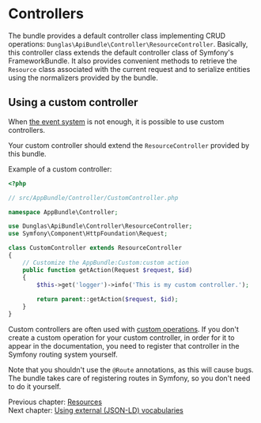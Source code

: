 # Controllers

The bundle provides a default controller class implementing CRUD operations: `Dunglas\ApiBundle\Controller\ResourceController`.
Basically, this controller class extends the default controller class of Symfony's FrameworkBundle. It also provides convenient methods to retrieve the `Resource` class associated with the current request
and to serialize entities using the normalizers provided by the bundle.

## Using a custom controller

When [the event system](the-event-system.md) is not enough, it is possible to use custom controllers.

Your custom controller should extend the `ResourceController` provided by this bundle.

Example of a custom controller:

```php
<?php

// src/AppBundle/Controller/CustomController.php

namespace AppBundle\Controller;

use Dunglas\ApiBundle\Controller\ResourceController;
use Symfony\Component\HttpFoundation\Request;

class CustomController extends ResourceController
{
    // Customize the AppBundle:Custom:custom action
    public function getAction(Request $request, $id)
    {
        $this->get('logger')->info('This is my custom controller.');
        
        return parent::getAction($request, $id);
    }
}
```

Custom controllers are often used with [custom operations](operations.md). If you don't create a custom operation
for your custom controller, in order for it to appear in the documentation, you need to register that controller in 
the Symfony routing system yourself.

Note that you shouldn't use the `@Route` annotations, as this will cause bugs. The bundle takes care of registering routes in Symfony, so you don't need to do it yourself.

Previous chapter: [Resources](resources.md)<br>
Next chapter: [Using external (JSON-LD) vocabularies](external-vocabularies.md)
